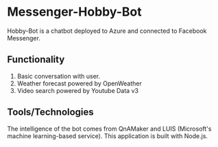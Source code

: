 # Messenger-Hobby-Bot

Hobby-Bot is a chatbot deployed to Azure and connected to Facebook Messenger.

## Functionality

1. Basic conversation with user.
2. Weather forecast powered by OpenWeather
3. Video search powered by Youtube Data v3

## Tools/Technologies

The intelligence of the bot comes from QnAMaker and LUIS (Microsoft's machine learning-based service).
This application is built with Node.js.
